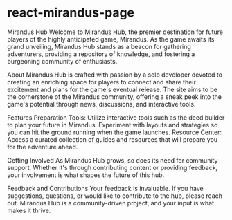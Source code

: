 # react-mirandus-page

Mirandus Hub
Welcome to Mirandus Hub, the premier destination for future players of the highly anticipated game, Mirandus. As the game awaits its grand unveiling, Mirandus Hub stands as a beacon for gathering adventurers, providing a repository of knowledge, and fostering a burgeoning community of enthusiasts.

About
Mirandus Hub is crafted with passion by a solo developer devoted to creating an enriching space for players to connect and share their excitement and plans for the game's eventual release. The site aims to be the cornerstone of the Mirandus community, offering a sneak peek into the game's potential through news, discussions, and interactive tools.

Features
Preparation Tools: Utilize interactive tools such as the deed builder to plan your future in Mirandus. Experiment with layouts and strategies so you can hit the ground running when the game launches.
Resource Center: Access a curated collection of guides and resources that will prepare you for the adventure ahead.

Getting Involved
As Mirandus Hub grows, so does its need for community support. Whether it's through contributing content or providing feedback, your involvement is what shapes the future of this hub.

Feedback and Contributions
Your feedback is invaluable. If you have suggestions, questions, or would like to contribute to the hub, please reach out. Mirandus Hub is a community-driven project, and your input is what makes it thrive.
